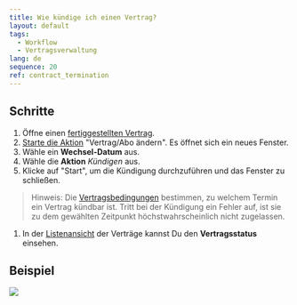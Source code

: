 ```yaml
---
title: Wie kündige ich einen Vertrag?
layout: default
tags:
  - Workflow
  - Vertragsverwaltung
lang: de
sequence: 20
ref: contract_termination
---
```


## Schritte
1. Öffne einen [fertiggestellten Vertrag](Vertrag_erfassen).
1. [Starte die Aktion](AktionStarten) "Vertrag/Abo ändern". Es öffnet sich ein neues Fenster.
1. Wähle ein **Wechsel-Datum** aus.
1. Wähle die **Aktion** *Kündigen* aus.
1. Klicke auf "Start", um die Kündigung durchzuführen und das Fenster zu schließen.
 >Hinweis: Die [Vertragsbedingungen](Vertragsbedingungen_definieren) bestimmen, zu welchem Termin ein Vertrag kündbar ist. Tritt bei der Kündigung ein Fehler auf, ist sie zu dem gewählten Zeitpunkt höchstwahrscheinlich nicht zugelassen.

1. In der [Listenansicht](Ansichten) der Verträge kannst Du den **Vertragsstatus** einsehen.

## Beispiel
![](assets/Vertrag_kuendigen.gif)
